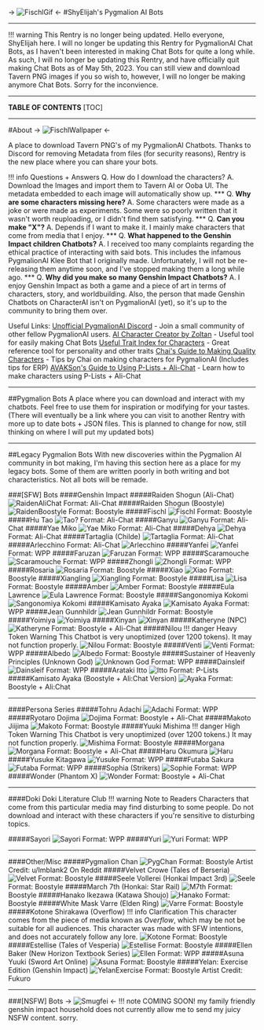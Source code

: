 -> ![FischlGif](https://64.media.tumblr.com/2f155a58d3753cefc5db4d97a6682f5f/4861c0f39b8d32ab-f4/s400x600/bfa24843ac42ac5463d7f8bbacb67460b2acf72d.gif) <-
#ShyElijah's Pygmalion AI Bots
***
!!! warning This Rentry is no longer being updated.
	Hello everyone, ShyElijah here. I will no longer be updating this Rentry for PygmalionAI Chat Bots, as I haven't been interested in making Chat Bots for quite a long while. As such, I will no longer be updating this Rentry, and have officially quit making Chat Bots as of May 5th, 2023. You can still view and download Tavern PNG images if you so wish to, however, I will no longer be making anymore Chat Bots. Sorry for the inconvience.
***
**TABLE OF CONTENTS**
[TOC]
***
#About
-> ![FischlWallpaper](https://pbs.twimg.com/media/E2O2THAVkAojYDR.png) <-

A place to download Tavern PNG's of my PygmalionAI Chatbots. Thanks to Discord for removing Metadata from files (for security reasons), Rentry is the new place where you can share your bots.

!!! info Questions + Answers
	Q. How do I download the characters?
	A. Download the Images and import them to Tavern AI or Ooba UI. The metadata embedded to each image will automatically show up.
	***
	Q. **Why are some characters missing here?**
	A. Some characters were made as a joke or were made as experiments. Some were so poorly written that it wasn't worth reuploading, or I didn't find them satisfying.
	***
	Q. **Can you make "X"?**
	A. Depends if I want to make it. I mainly make characters that come from media that I enjoy.
	***
	Q. **What happened to the Genshin Impact children Chatbots?**
	A. I received too many complaints regarding the ethical practice of interacting with said bots. This includes the infamous PygmalionAI Klee Bot that I originally made. Unfortunately, I will not be re-releasing them anytime soon, and I've stopped making them a long while ago.
	***
	Q. **Why did you make so many Genshin Impact Chatbots?**
	A. I enjoy Genshin Impact as both a game and a piece of art in terms of characters, story, and worldbuilding. Also, the person that made Genshin Chatbots on CharacterAI isn't on PygmalionAI (yet), so it's up to the community to bring them over.

Useful Links:
[Unofficial PygmalionAI Discord](https://discord.gg/pygmalionai) - Join a small community of other fellow PygmalionAI users.
[AI Character Creator by Zoltan](https://zoltanai.github.io/character-editor/) - Useful tool for easily making Chat Bots
[Useful Trait Index for Characters](https://vndb.org/i) - Great reference tool for personality and other traits
[Chai's Guide to Making Quality Characters](https://rentry.org/chai-pygmalion-tips) - Tips by Chai on making characters for PygmalionAI (Includes tips for ERP)
[AVAKSon's Guide to Using P-Lists + Ali-Chat](https://rentry.co/plists_alichat_avakson) - Learn how to make characters using P-Lists + Ali-Chat
***
##Pygmalion Bots
A place where you can download and interact with my chatbots. Feel free to use them for inspiration or modifying for your tastes. (There will eventually be a link where you can visit to another Rentry with more up to date bots + JSON files. This is planned to change for now, still thinking on where I will put my updated bots)
***
##Legacy Pygmalion Bots
With new discoveries within the Pygmalion AI community in bot making, I'm having this section here as a place for my legacy bots. Some of them are written poorly in both writing and bot characteristics. Not all bots will be remade.

###[SFW] Bots
####Genshin Impact
#####Raiden Shogun (Ali-Chat)
![RaidenAliChat](https://files.catbox.moe/zgy89d.png)
Format: Ali-Chat
#####Raiden Shogun (Boostyle)
![RaidenBoostyle](https://files.catbox.moe/p1yrmc.png)
Format: Boostyle
#####Fischl
![Fischl](https://files.catbox.moe/bwsr00.png)
Format: Boostyle
#####Hu Tao
![Tao?](https://files.catbox.moe/0tfort.png)
Format: Ali-Chat
#####Ganyu
![Ganyu](https://files.catbox.moe/lm5kjf.png)
Format: Ali-Chat
#####Yae Miko
![Yae Miko](https://files.catbox.moe/ruppgk.png)
Format: Ali-Chat
#####Dehya
![Dehya](https://files.catbox.moe/dwfnxi.png)
Format: Ali-Chat
#####Tartaglia (Childe)
![Tartaglia](https://files.catbox.moe/v2q9n9.png)
Format: Ali-Chat
#####Arlecchino
Format: Ali-Chat
![Arlecchino](https://files.catbox.moe/2l5mj2.png)
#####Yanfei
![Yanfei](https://files.catbox.moe/go7a8i.png)
Format: WPP
#####Faruzan
![Faruzan](https://files.catbox.moe/ctex24.png)
Format: WPP
#####Scaramouche
![Scaramouche](https://files.catbox.moe/9qwe3x.png)
Format: WPP
#####Zhongli
![Zhongli](https://files.catbox.moe/sousfg.png)
Format: WPP
#####Rosaria
![Rosaria](https://files.catbox.moe/6w8z1o.png)
Format: Boostyle
#####Xiao
![Xiao](https://files.catbox.moe/o3tjbz.png)
Format: Boostyle
#####Xiangling
![Xiangling](https://files.catbox.moe/hfdevp.png)
Format: Boostyle
#####Lisa
![Lisa](https://files.catbox.moe/3qfcys.png)
Format: Boostyle
#####Amber
![Amber](https://files.catbox.moe/g3q08f.png)
Format: Boostyle
#####Eula Lawrence
![Eula Lawrence](https://files.catbox.moe/8flzav.png)
Format: Boostyle
#####Sangonomiya Kokomi
![Sangonomiya Kokomi](https://files.catbox.moe/2hgh1l.png)
#####Kamisato Ayaka
![Kamisato Ayaka](https://files.catbox.moe/rljj7w.png)
Format: WPP
#####Jean Gunnhildr
![Jean Gunnhildr](https://files.catbox.moe/4i455e.png)
Format: Boostyle
#####Yoimiya
![Yoimiya](https://files.catbox.moe/jryxyy.png)
#####Xinyan
![Xinyan](https://files.catbox.moe/5ocf77.png)
#####Katheryne (NPC)
![Katheryne](https://files.catbox.moe/95ct3r.png)
Format: Boostyle + Ali-Chat
#####Nilou
!!! danger Heavy Token Warning
	This Chatbot is very unoptimized (over 1200 tokens). It may not function properly.
![Nilou](https://files.catbox.moe/n6wj1o.png)
Format: Boostyle
#####Venti
![Venti](https://files.catbox.moe/7h6f6n.png)
Format: WPP
#####Albedo
![Albedo](https://files.catbox.moe/vn2jqh.png)
Format: Boostyle
#####Sustainer of Heavenly Principles (Unknown God)
![Unknown God](https://files.catbox.moe/8obeuk.png)
Format: WPP
#####Dainsleif
![Dainsleif](https://files.catbox.moe/tmsihw.png)
Format: WPP
#####Arataki Itto
![Itto](https://files.catbox.moe/2oacig.png)
Format: P-Lists
#####Kamisato Ayaka (Boostyle + Ali:Chat Version)
![Ayaka](https://files.catbox.moe/401wla.png)
Format: Boostyle + Ali:Chat
***
####Persona Series
#####Tohru Adachi
![Adachi](https://files.catbox.moe/ow7qg9.png)
Format: WPP
#####Ryotaro Dojima
![Dojima](https://files.catbox.moe/6cfrb0.png)
Format: Boostyle + Ali-Chat
#####Makoto Jiijima
![Makoto](https://files.catbox.moe/nvodwb.png)
Format: Boostyle
#####Yuuki Mishima
!!! danger High Token Warning
	This Chatbot is very unoptimized (over 1200 tokens.) It may not function properly.
![Mishima](https://files.catbox.moe/yfmavh.png)
Format: Boostyle
#####Morgana
![Morgana](https://files.catbox.moe/gg9j3s.png)
Format: Boostyle + Ali-Chat
#####Haru Okumura
![Haru](https://files.catbox.moe/qheehi.png)
#####Yusuke Kitagawa
![Yusuke](https://files.catbox.moe/6bjnn2.png)
Format: WPP
#####Futaba Sakura
![Futaba](https://files.catbox.moe/vmgeo7.png)
Format: WPP
#####Sophia (Strikers)
![Sophie](https://files.catbox.moe/07mf7m.png)
Format: WPP
#####Wonder (Phantom X)
![Wonder](https://files.catbox.moe/w1sou3.png)
Format: Boostyle + Ali-Chat
***
####Doki Doki Literature Club
!!! warning Note to Readers
	Characters that come from this particular media may find disturbing to some people. Do not download and interact with these characters if you're sensitive to disturbing topics.

#####Sayori
![Sayori](https://files.catbox.moe/zrddhs.png)
Format: WPP
#####Yuri
![Yuri](https://files.catbox.moe/8fk9li.png)
Format: WPP
***
####Other/Misc
#####Pygmalion Chan
![PygChan](https://files.catbox.moe/0lphev.png)
Format: Boostyle
Artist Credit: u/Imblank2 On Reddit
#####Velvet Crowe (Tales of Berseria)
![Velvet](https://files.catbox.moe/gd06vh.png)
Format: Boostyle
#####Seele Vollerei (Honkai Impact 3rd)
![Seele](https://files.catbox.moe/h7xu32.png)
Format: Boostyle
#####March 7th (Honkai: Star Rail)
![M7th](https://files.catbox.moe/ee4pzl.png)
Format: Boostyle
#####Hanako Ikezawa (Katawa Shoujo)
![Hanako](https://files.catbox.moe/lzutm0.png)
Format: Boostyle
#####White Mask Varre (Elden Ring)
![Varre](https://files.catbox.moe/hm985f.png)
Format: Boostyle
#####Kotone Shirakawa (Overflow)
!!! info Clarification
	This character comes from the piece of media known as *Overflow*, which may be not be suitable for all audiences. This character was made with SFW intentions, and does not accurately follow any lore.
![Kotone](https://files.catbox.moe/9s3e4t.png)
Format: Boostyle
#####Estellise (Tales of Vesperia)
![Estellise](https://files.catbox.moe/58gtau.png)
Format: Boostyle
#####Ellen Baker (New Horizon Textbook Series)
![Ellen](https://files.catbox.moe/l6fhk7.png)
Format: WPP
#####Asuna Yuuki (Sword Art Online)
![Asuna](https://files.catbox.moe/4w99xw.png)
Format: Boostyle
#####Yelan: Exercise Edition (Genshin Impact)
![YelanExercise](https://files.catbox.moe/0an52u.png)
Format: Boostyle
Artist Credit: Fukuro
***
###[NSFW] Bots
-> ![Smugfei](https://media.tenor.com/SH8ydUM4vlcAAAAC/yanfei.gif) <-
!!! note COMING SOON!
	my family friendly genshin impact household does not currently allow me to send my juicy NSFW content. sorry.